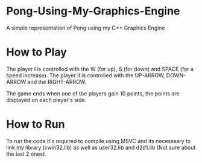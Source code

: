 # Pong-Using-My-Graphics-Engine
A simple representation of Pong using my C++ Graphics Engine

# How to Play

The player I is controlled with the W (for up), S (for down) and SPACE (for a speed increase).
The player II is controlled with the UP-ARROW, DOWN-ARROW and the RIGHT-ARROW.

The game ends when one of the players gain 10 points, the points are displayed on each player's side.

# How to Run

To run the code it's required to compile using MSVC and its necesssary to link my library (cwin32.lib) as well as user32.lib and d2d1.lib (Not sure about the last 2 ones).
